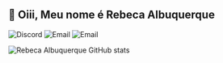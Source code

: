 ## 👋 Oiii, Meu nome é Rebeca Albuquerque


![Discord](https://img.shields.io/badge/Discord-7289DA?style=for-the-badge&logo=discord&logoColor=white) ![Email](https://img.shields.io/badge/Gmail-D14836?style=for-the-badge&logo=gmail&logoColor=white) ![Email](https://img.shields.io/badge/Twitter-1DA1F2?style=for-the-badge&logo=twitter&logoColor=white)




![Rebeca Albuquerque GitHub stats](https://github-readme-stats.vercel.app/api?username=AlbuquerqueRebeca&show_icons=true&theme=radical)



